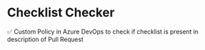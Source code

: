 # Checklist Checker
:white_check_mark: Custom Policy in Azure DevOps to check if checklist is present in description of Pull Request
